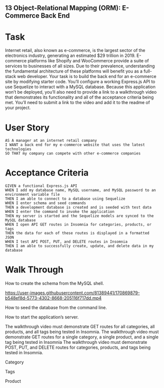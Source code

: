 ## 13 Object-Relational Mapping (ORM): E-Commerce Back End

# Task
Internet retail, also known as e-commerce, is the largest sector of the electronics industry, generating an estimated $29 trillion in 2019. E-commerce platforms like Shopify and WooCommerce provide a suite of services to businesses of all sizes. Due to their prevalence, understanding the fundamental architecture of these platforms will benefit you as a full-stack web developer.
Your task is to build the back end for an e-commerce site by modifying starter code. You’ll configure a working Express.js API to use Sequelize to interact with a MySQL database.
Because this application won’t be deployed, you’ll also need to provide a link to a walkthrough video that demonstrates its functionality and all of the acceptance criteria being met. You’ll need to submit a link to the video and add it to the readme of your project.

# User Story

```
AS A manager at an internet retail company
I WANT a back end for my e-commerce website that uses the latest technologies
SO THAT my company can compete with other e-commerce companies

```

# Acceptance Criteria
```
GIVEN a functional Express.js API
WHEN I add my database name, MySQL username, and MySQL password to an environment variable file
THEN I am able to connect to a database using Sequelize
WHEN I enter schema and seed commands
THEN a development database is created and is seeded with test data
WHEN I enter the command to invoke the application
THEN my server is started and the Sequelize models are synced to the MySQL database
WHEN I open API GET routes in Insomnia for categories, products, or tags
THEN the data for each of these routes is displayed in a formatted JSON
WHEN I test API POST, PUT, and DELETE routes in Insomnia
THEN I am able to successfully create, update, and delete data in my database

```

# Walk Through

How to create the schema from the MySQL shell.

https://user-images.githubusercontent.com/81389441/170869879-b548ef8d-5773-4302-8668-205116f717dd.mp4


How to seed the database from the command line.


How to start the application’s server.


The walkthrough video must demonstrate GET routes for all categories, all products, and all tags being tested in Insomnia.
The walkthrough video must demonstrate GET routes for a single category, a single product, and a single tag being tested in Insomnia
The walkthrough video must demonstrate POST, PUT, and DELETE routes for categories, products, and tags being tested in Insomnia.

Category

Tags

Product

